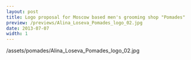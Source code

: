 ```yaml
---
layout: post
title: Logo proposal for Moscow based men's grooming shop "Pomades"
preview: /previews/Alina_Loseva_Pomades_logo_02.jpg
date: 2013-07-07
width: 1
---
```

/assets/pomades/Alina_Loseva_Pomades_logo_02.jpg
